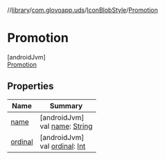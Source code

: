 //[library](../../../../index.md)/[com.glovoapp.uds](../../index.md)/[IconBlobStyle](../index.md)/[Promotion](index.md)

# Promotion

[androidJvm]\
[Promotion](index.md)

## Properties

| Name | Summary |
|---|---|
| [name](../../-tag-style/-promotion-secondary/index.md#-372974862%2FProperties%2F1585125336) | [androidJvm]<br>val [name](../../-tag-style/-promotion-secondary/index.md#-372974862%2FProperties%2F1585125336): [String](https://kotlinlang.org/api/latest/jvm/stdlib/kotlin/-string/index.html) |
| [ordinal](../../-tag-style/-promotion-secondary/index.md#-739389684%2FProperties%2F1585125336) | [androidJvm]<br>val [ordinal](../../-tag-style/-promotion-secondary/index.md#-739389684%2FProperties%2F1585125336): [Int](https://kotlinlang.org/api/latest/jvm/stdlib/kotlin/-int/index.html) |
